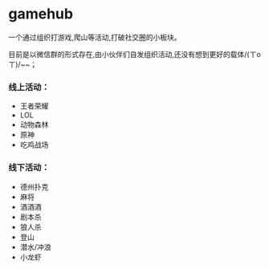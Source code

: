 # **gamehub**

一个通过组织打游戏,爬山等活动,打破社交圈的小板块。

目前是以微信群的形式存在,由小伙伴们自发组织活动,还没有想到更好的载体/(ㄒoㄒ)/~~；

### 线上活动：

- 王者荣耀
- LOL
- 动物森林
- 原神
- 吃鸡战场

### 线下活动：

- 德州扑克
- 麻将
- 酒酒酒
- 剧本杀
- 狼人杀
- 登山
- 潜水/冲浪
- 小龙虾
